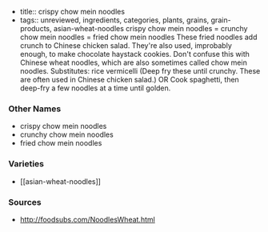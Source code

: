 - title:: crispy chow mein noodles
- tags:: unreviewed, ingredients, categories, plants, grains, grain-products, asian-wheat-noodles
crispy chow mein noodles = crunchy chow mein noodles = fried chow mein noodles These fried noodles add crunch to Chinese chicken salad. They're also used, improbably enough, to make chocolate haystack cookies. Don't confuse this with Chinese wheat noodles, which are also sometimes called chow mein noodles. Substitutes: rice vermicelli (Deep fry these until crunchy. These are often used in Chinese chicken salad.) OR Cook spaghetti, then deep-fry a few noodles at a time until golden.

### Other Names

* crispy chow mein noodles
* crunchy chow mein noodles
* fried chow mein noodles

### Varieties

* [[asian-wheat-noodles]]

### Sources
* http://foodsubs.com/NoodlesWheat.html
